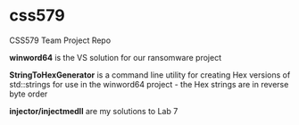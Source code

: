 # css579
CSS579 Team Project Repo

**winword64** is the VS solution for our ransomware project

**StringToHexGenerator** is a command line utility for creating Hex versions of std::strings for use in the winword64 project - the Hex strings are in reverse byte order
   
**injector/injectmedll** are my solutions to Lab 7
